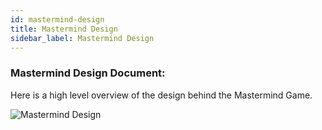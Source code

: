 ```yaml
---
id: mastermind-design
title: Mastermind Design
sidebar_label: Mastermind Design
---
```


### **Mastermind Design Document:**

Here is a high level overview of the design behind the Mastermind Game.

![Mastermind Design](/img/Mastermind-Design.png)
